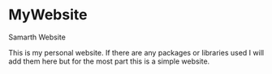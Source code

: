 # MyWebsite
Samarth Website 

This is my personal website. If there are any packages or libraries used I will add them here but for the most part this is a simple website.
